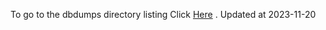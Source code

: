 To go to the dbdumps directory listing Click [Here](https://ipfs.io/ipfs/bafkreibhur6tygua2mhx6jrc3prsgi4ogxyzpz6rvro6brauc7m37kgc4q) . Updated at 2023-11-20